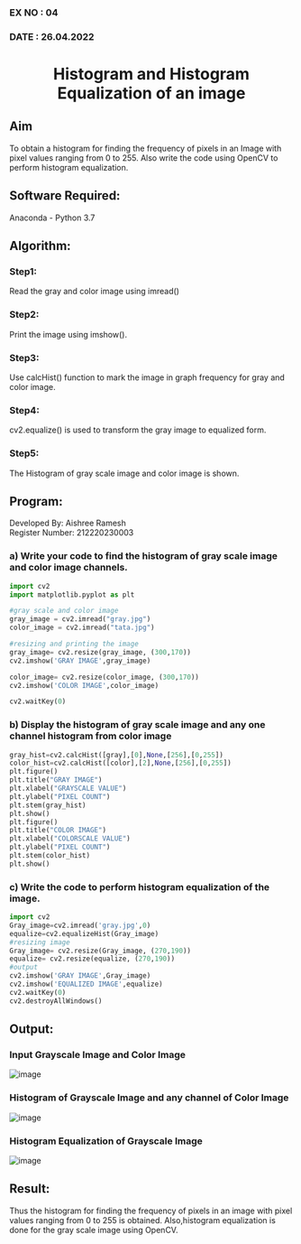 ### EX NO : 04
### DATE  : 26.04.2022
# <p align="center">Histogram and Histogram Equalization of an image</p>
## Aim
To obtain a histogram for finding the frequency of pixels in an Image with pixel values ranging from 0 to 255. Also write the code using OpenCV to perform histogram equalization.

## Software Required:
Anaconda - Python 3.7

## Algorithm:
### Step1: 
Read the gray and color image using imread() 


### Step2:
Print the image using imshow().

### Step3:
Use calcHist() function to mark the image in graph frequency for gray and color image.

### Step4:
cv2.equalize() is used to transform the gray image to equalized form.

### Step5:
The Histogram of gray scale image and color image is shown.

## Program:

Developed By: Aishree Ramesh
<br>
Register Number: 212220230003

### a) Write your code to find the histogram of gray scale image and color image channels.
```python
import cv2
import matplotlib.pyplot as plt 

#gray scale and color image  
gray_image = cv2.imread("gray.jpg")
color_image = cv2.imread("tata.jpg")

#resizing and printing the image 
gray_image= cv2.resize(gray_image, (300,170))
cv2.imshow('GRAY IMAGE',gray_image)

color_image= cv2.resize(color_image, (300,170))
cv2.imshow('COLOR IMAGE',color_image)

cv2.waitKey(0)
```

### b) Display the histogram of gray scale image and any one channel histogram from color image
```python
gray_hist=cv2.calcHist([gray],[0],None,[256],[0,255])
color_hist=cv2.calcHist([color],[2],None,[256],[0,255])
plt.figure()
plt.title("GRAY IMAGE")
plt.xlabel("GRAYSCALE VALUE")
plt.ylabel("PIXEL COUNT")
plt.stem(gray_hist)
plt.show()
plt.figure()
plt.title("COLOR IMAGE")
plt.xlabel("COLORSCALE VALUE")
plt.ylabel("PIXEL COUNT")
plt.stem(color_hist)
plt.show()
```

### c) Write the code to perform histogram equalization of the image. 
```python
import cv2
Gray_image=cv2.imread('gray.jpg',0)
equalize=cv2.equalizeHist(Gray_image)
#resizing image 
Gray_image= cv2.resize(Gray_image, (270,190))
equalize= cv2.resize(equalize, (270,190))
#output
cv2.imshow('GRAY IMAGE',Gray_image)
cv2.imshow('EQUALIZED IMAGE',equalize)
cv2.waitKey(0)
cv2.destroyAllWindows()
```
## Output:

### Input Grayscale Image and Color Image

![image](https://user-images.githubusercontent.com/74660507/165115460-f4bbb7d9-a400-4d02-98ca-3fe7e6a3a4a2.png)



### Histogram of Grayscale Image and any channel of Color Image

![image](https://user-images.githubusercontent.com/74660507/165115673-162c11a5-dd11-4a02-8734-f69a51981a7f.png)




### Histogram Equalization of Grayscale Image

![image](https://user-images.githubusercontent.com/74660507/165115902-d71b87a1-aa7a-4d17-8454-2765086883ad.png)




## Result: 
Thus the histogram for finding the frequency of pixels in an image with pixel values ranging from 0 to 255 is obtained. Also,histogram equalization is done for the gray scale image using OpenCV.

